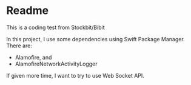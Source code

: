 # Readme

This is a coding test from Stockbit/Bibit



In this project, I use some dependencies using Swift Package Manager. There are:
- Alamofire, and
- AlamofireNetworkActivityLogger


If given more time, I want to try to use Web Socket API.
